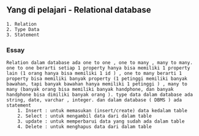 ## Yang di pelajari - Relational database

    1. Relation
    2. Type Data
    3. Statement

### Essay

    Relation dalam database ada one to one , one to many , many to many. one to one berarti setiap 1 property hanya bisa memiliki 1 property lain (1 orang hanya bisa memiliki 1 id ) , one to many berarti 1 property bisa memiliki banyak property (1 petinggi memiliki banyak bawahan, tapi banyak bawahan hanya memiliki 1 petinggi ) , many to many (banyak orang bisa memiliki banyak handphone, dan banyak handphone bisa dimiliki banyak orang ). type data dalam database ada string, date, varchar , integer. dan dalam database ( DBMS ) ada statement
        1. Insert : untuk memasukan (insert/create) data kedalam table
        2. Select : untuk mengambil data dari dalam table
        3. update : untuk memperbarui data yang sudah ada dalam table
        4. Delete : untuk menghapus data dari dalam table
